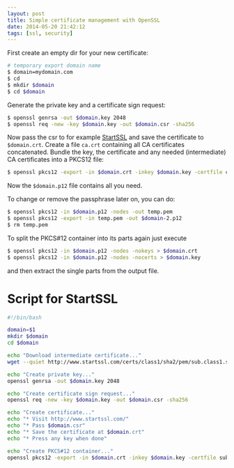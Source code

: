 ```yaml
---
layout: post
title: Simple certificate management with OpenSSL
date: 2014-05-20 21:42:12
tags: [ssl, security]
---
```


First create an empty dir for your new certificate:

```bash
# temporary export domain name
$ domain=mydomain.com
$ cd
$ mkdir $domain
$ cd $domain
```

Generate the private key and a certificate sign request:

```bash
$ openssl genrsa -out $domain.key 2048
$ openssl req -new -key $domain.key -out $domain.csr -sha256
```

Now pass the csr to for example [StartSSL](https://www.startssl.com/) and save the certificate to `$domain.crt`. Create a file `ca.crt` containing all CA certificates concatenated. Bundle the key, the certificate and any needed (intermediate) CA certificates into a PKCS12 file:

```bash
$ openssl pkcs12 -export -in $domain.crt -inkey $domain.key -certfile ca.pem -name "$domain" -out $domain.p12
```

Now the `$domain.p12` file contains all you need.

To change or remove the passphrase later on, you can do:

```bash
$ openssl pkcs12 -in $domain.p12 -nodes -out temp.pem
$ openssl pkcs12 -export -in temp.pem -out $domain-2.p12
$ rm temp.pem
```

To split the PKCS#12 container into its parts again just execute

```bash
$ openssl pkcs12 -in $domain.p12 -nodes -nokeys > $domain.crt
$ openssl pkcs12 -in $domain.p12 -nodes -nocerts > $domain.key
```

and then extract the single parts from the output file.

# Script for StartSSL

```bash
#!/bin/bash

domain=$1
mkdir $domain
cd $domain

echo "Download intermediate certificate..."
wget --quiet http://www.startssl.com/certs/class1/sha2/pem/sub.class1.server.sha2.ca.pem

echo "Create private key..."
openssl genrsa -out $domain.key 2048

echo "Create certificate sign request..."
openssl req -new -key $domain.key -out $domain.csr -sha256

echo "Create certificate..."
echo "* Visit http://www.startssl.com/"
echo "* Pass $domain.csr"
echo "* Save the certificate at $domain.crt"
echo "* Press any key when done"

echo "Create PKCS#12 container..."
openssl pkcs12 -export -in $domain.crt -inkey $domain.key -certfile sub.class1.server.sha2.ca.pem -name "$domain" -out $domain.p12
```
